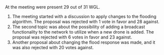 At the meeting were present 29 out of 31 WGL.
  1. The meeting started with a discussion to apply changes to the flooding algorithm. The proposal was rejected with 1 vote in favor and 28 against.
  2. The second topic was about the possibility of adding a broadcast functionality to the network to utilize when a new drone is added. The proposal was rejected with 6 votes in favor and 23 against.
  3. Another proposal about changing the flood response was made, and it was also rejected with 20 votes against.
